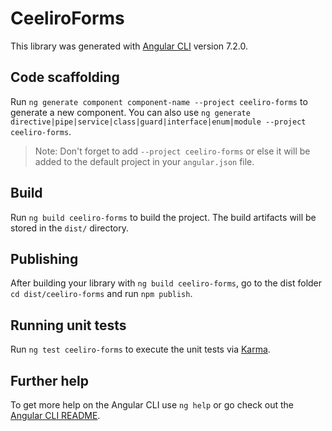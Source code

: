 # CeeliroForms

This library was generated with [Angular CLI](https://github.com/angular/angular-cli) version 7.2.0.

## Code scaffolding

Run `ng generate component component-name --project ceeliro-forms` to generate a new component. You can also use `ng generate directive|pipe|service|class|guard|interface|enum|module --project ceeliro-forms`.
> Note: Don't forget to add `--project ceeliro-forms` or else it will be added to the default project in your `angular.json` file. 

## Build

Run `ng build ceeliro-forms` to build the project. The build artifacts will be stored in the `dist/` directory.

## Publishing

After building your library with `ng build ceeliro-forms`, go to the dist folder `cd dist/ceeliro-forms` and run `npm publish`.

## Running unit tests

Run `ng test ceeliro-forms` to execute the unit tests via [Karma](https://karma-runner.github.io).

## Further help

To get more help on the Angular CLI use `ng help` or go check out the [Angular CLI README](https://github.com/angular/angular-cli/blob/master/README.md).
